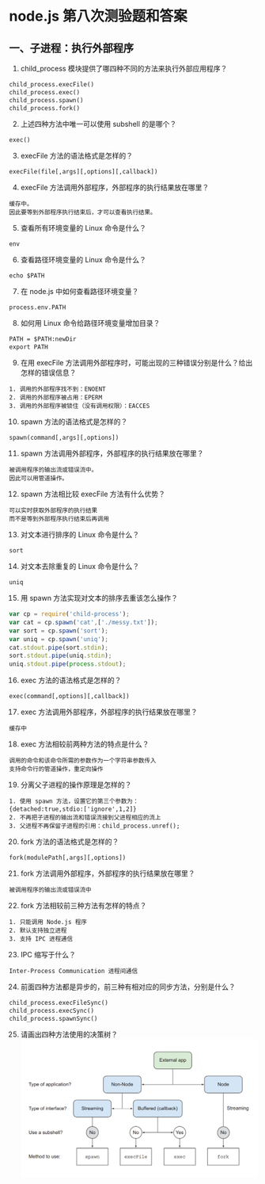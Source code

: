 # node.js 第八次测验题和答案

## 一、子进程：执行外部程序

1. child_process 模块提供了哪四种不同的方法来执行外部应用程序？
```
child_process.execFile()
child_process.exec()
child_process.spawn()
child_process.fork()
```
2. 上述四种方法中唯一可以使用 subshell 的是哪个？
```
exec()
```
3. execFile 方法的语法格式是怎样的？
```
execFile(file[,args][,options][,callback])
```
4. execFile 方法调用外部程序，外部程序的执行结果放在哪里？
```
缓存中。
因此要等到外部程序执行结束后，才可以查看执行结果。
```
5. 查看所有环境变量的 Linux 命令是什么？
```
env
```
6. 查看路径环境变量的 Linux 命令是什么？
```
echo $PATH
```
7. 在 node.js 中如何查看路径环境变量？
```
process.env.PATH
```
8. 如何用 Linux 命令给路径环境变量增加目录？
```
PATH = $PATH:newDir
export PATH
```
9. 在用 execFile 方法调用外部程序时，可能出现的三种错误分别是什么？给出怎样的错误信息？
```
1. 调用的外部程序找不到：ENOENT
2. 调用的外部程序被占用：EPERM
3. 调用的外部程序被锁住（没有调用权限）：EACCES
```
10. spawn 方法的语法格式是怎样的？
```
spawn(command[,args][,options])
```
11. spawn 方法调用外部程序，外部程序的执行结果放在哪里？
```
被调用程序的输出流或错误流中。
因此可以用管道操作。
```
12. spawn 方法相比较 execFile 方法有什么优势？
```
可以实时获取外部程序的执行结果
而不是等到外部程序执行结束后再调用
```
13. 对文本进行排序的 Linux 命令是什么？
```
sort
```
14. 对文本去除重复的 Linux 命令是什么？
```
uniq
```
15. 用 spawn 方法实现对文本的排序去重该怎么操作？
```javascript
var cp = require('child-process');
var cat = cp.spawn('cat',['./messy.txt']);
var sort = cp.spawn('sort');
var uniq = cp.spawn('uniq');
cat.stdout.pipe(sort.stdin);
sort.stdout.pipe(uniq.stdin);
uniq.stdout.pipe(process.stdout);
```
16. exec 方法的语法格式是怎样的？
```
exec(command[,options][,callback])
```
17. exec 方法调用外部程序，外部程序的执行结果放在哪里？
```
缓存中
```
18. exec 方法相较前两种方法的特点是什么？
```
调用的命令和该命令所需的参数作为一个字符串参数传入
支持命令行的管道操作，重定向操作
```
19. 分离父子进程的操作原理是怎样的？
```
1. 使用 spawn 方法，设置它的第三个参数为：
{detached:true,stdio:['ignore',1,2]}
2. 不再把子进程的输出流和错误流接到父进程相应的流上
3. 父进程不再保留子进程的引用：child_process.unref(); 
```
20. fork 方法的语法格式是怎样的？
```
fork(modulePath[,args][,options])
```
21. fork 方法调用外部程序，外部程序的执行结果放在哪里？
```
被调用程序的输出流或错误流中
```
22. fork 方法相较前三种方法有怎样的特点？
```
1. 只能调用 Node.js 程序
2. 默认支持独立进程
3. 支持 IPC 进程通信
```
23. IPC 缩写于什么？
```
Inter-Process Communication 进程间通信
```
24. 前面四种方法都是异步的，前三种有相对应的同步方法，分别是什么？
```
child_process.execFileSync()
child_process.execSync()
child_process.spawnSync()
```
25. 请画出四种方法使用的决策树？  
![child-process-four-method,王顶，408542507@qq.com](./images/child-process-four-method.png)

